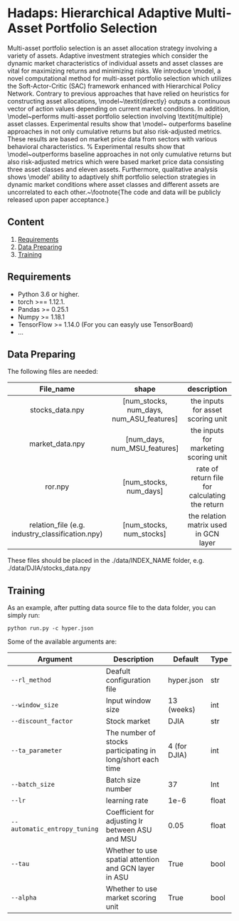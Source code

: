 # Hadaps: Hierarchical Adaptive Multi-Asset Portfolio Selection

Multi-asset portfolio selection is an asset allocation strategy involving a variety of assets. Adaptive investment strategies which consider the dynamic market characteristics of individual assets and asset classes are vital for maximizing returns and minimizing risks. We introduce \model, a novel computational method for multi-asset portfolio selection which utilizes the Soft-Actor-Critic (SAC) framework enhanced with Hierarchical Policy Network. Contrary to previous approaches that have relied on heuristics for constructing asset allocations,  \model~\textit{directly} outputs a continuous vector of action values depending on current market conditions. In addition, \model~performs multi-asset portfolio selection involving \textit{multiple} asset classes. 
Experimental results show that \model~ outperforms baseline approaches in not only cumulative returns but also risk-adjusted metrics. These results are based on market price data from sectors with various behavioral characteristics.
% Experimental results show that \model~outperforms baseline approaches in not only cumulative returns but also risk-adjusted metrics which were based market price data consisting three asset classes and eleven assets. 
Furthermore, qualitative analysis shows \model' ability to adaptively shift portfolio selection strategies in dynamic market conditions where asset classes and different assets are uncorrelated to each other.~\footnote{The code and data will be publicly released upon paper acceptance.}

## Content

1. [Requirements](#Requirements)
2. [Data Preparing]()
3. [Training](Training)




## Requirements

- Python 3.6 or higher.
- torch >== 1.12.1.
- Pandas >= 0.25.1
- Numpy >= 1.18.1
- TensorFlow >= 1.14.0 (For you can easyly use TensorBoard)
- ...

## Data Preparing


The following files are needed:

|                    File_name                     |                  shape                   |                  description                   |
| :----------------------------------------------: | :--------------------------------------: | :--------------------------------------------: |
|                 stocks_data.npy                  | [num_stocks, num_days, num_ASU_features] |       the inputs for asset scoring unit        |
|                 market_data.npy                  |       [num_days, num_MSU_features]       |     the inputs for marketing scoring unit      |
|                     ror.npy                      |          [num_stocks, num_days]          | rate of return file for calculating the return |
| relation_file (e.g. industry_classification.npy) |         [num_stocks, num_stocks]         |     the relation matrix used in GCN layer      |



These files should be placed in the ./data/INDEX_NAME folder, e.g. ./data/DJIA/stocks_data.npy

## Training

As an example, after putting data source file to the data folder, you can simply run:

`python run.py -c hyper.json`

Some of the available arguments are:

| Argument          | Description                                                | Default                     | Type  |
| ----------------- | ---------------------------------------------------------- | --------------------------- | ----- |
| `--rl_method`        | Deafult configuration file                                 | hyper.json                  | str   |
| `--window_size`    | Input window size                                          | 13 (weeks)                  | int   |
| `--discount_factor`        | Stock market                                               | DJIA                        | str   |
| `--ta_parameter`             | The number of stocks participating in long/short each time | 4 (for DJIA)                | int   |
| `--batch_size`    | Batch size number                                          | 37                          | Int   |
| `--lr`            | learning rate                                              | 1e-6                        | float |
| `--automatic_entropy_tuning`         | Coefficient for adjusting lr between ASU and MSU           | 0.05                        | float |
| `--tau`    | Whether to use spatial attention and GCN layer in ASU      | True                        | bool  |
| `--alpha`        | Whether to use market scoring unit                         | True                        | bool  |




